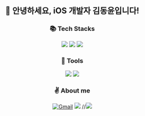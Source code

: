 <div align="center">

## 👋 안녕하세요, iOS 개발자 김동윤입니다!

### 📚 Tech Stacks
<img src="https://img.shields.io/badge/iOS-000000?style=round-square&logo=iOS&logoColor=white"/> <img src="https://img.shields.io/badge/Swift-F05138?style=round-square&logo=Swift&logoColor=white"/> <img src="https://img.shields.io/badge/Firebase-FFCA28?style=round-square&logo=Firebase&logoColor=white"/>
### 🔨 Tools
<img src="https://img.shields.io/badge/Xcode-147EFB?style=round-square&logo=Xcode&logoColor=white"/> <img src="https://img.shields.io/badge/Figma-512BD4?style=round-square&logo=Figma&logoColor=white"/>
### ✌️ About me
[![Gmail](https://img.shields.io/badge/-Gmail-c14438?style=flat&logo=Gmail&logoColor=white)](mailto:dongyoon.dev@gmail.com) <a href="https://hungry-random-aa3.notion.site/Portfolio-4adb28e9de3749b2b725a1591d850d3a" target="_blank"><img src="https://img.shields.io/badge/Portfolio-FFFFFF?style=round-square&logo=Notion&logoColor=black"/></a> 
//<a href="https://velog.io/@dongyoon" target="_blank"><img src="https://img.shields.io/badge/Velog-20C997?style=round-square&logo=Velog&logoColor=white"/> 
